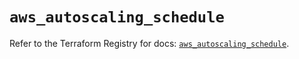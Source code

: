 # `aws_autoscaling_schedule`

Refer to the Terraform Registry for docs: [`aws_autoscaling_schedule`](https://registry.terraform.io/providers/hashicorp/aws/5.48.0/docs/resources/autoscaling_schedule).
